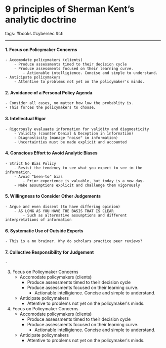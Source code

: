# 9 principles of Sherman Kent’s analytic doctrine
tags: #books #cybersec #cti 

---

#### 1. Focus on Policymaker Concerns
	- Accomodate policymakers (clients)
		- Produce assessments timed to their decision cycle
		- Produce assessments focused on their learning curve.
			- Actionable intelligience. Concise and simple to understand.
	- Anticipate policymakers
		- Attentive to problems not yet on the policymaker's minds.
#### 2. Avoidance of a Personal Policy Agenda
	- Consider all cases, no matter how low the probablity is.
	- This forces the policymakers to choose.
#### 3. Intellectual Rigor
	- Rigorously evaluaate information for validity and diagnosticity
		- Validity (counter Denial & Deception in information)
		- Diagnosticity (manage "noise" in information)
		- Uncertainties must be made explicit and accounted
#### 4. Conscious Effort to Avoid Analytic Biases
	- Strict No Bias Policy
		- Resist the tendency to see what you expect to see in the information.
		- Avoid "been-to" bias
			- Prior experience is valuable, but today is a new day.
		- Make assumptions explicit and challenge them vigorously
#### 5. Willingness to Consider Other Judgements
	- Argue and even dissent (to have differing opinion)
		- AS LONG AS YOU HAVE THE BASIS THAT IS CLEAR
			- Such as alternative assumptions and different interpretations of information
#### 6. Systematic Use of Outside Experts
	- This is a no brainer. Why do scholars practice peer reviews?
#### 7. Collective Responsibility for Judgement
	- 
3. Focus on Policymaker Concerns
	- Accomodate policymakers (clients)
		- Produce assessments timed to their decision cycle
		- Produce assessments focused on their learning curve.
			- Actionable intelligience. Concise and simple to understand.
	- Anticipate policymakers
		- Attentive to problems not yet on the policymaker's minds.
4. Focus on Policymaker Concerns
	- Accomodate policymakers (clients)
		- Produce assessments timed to their decision cycle
		- Produce assessments focused on their learning curve.
			- Actionable intelligience. Concise and simple to understand.
	- Anticipate policymakers
		- Attentive to problems not yet on the policymaker's minds.